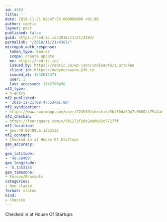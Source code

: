 ```yaml
---
id: 4383
title: ''
date: 2018-11-21 08:47:53.000000000 +01:00
author: cedric
layout: post
published: false
guid: https://cedric.io/2018/11/21/4383/
permalink: "/2018/11/21/4383/"
micropub_auth_response:
  token_type: Bearer
  scope: create update
  me: https://cedric.io/
  issued_by: https://cedric.io/wp-json/indieauth/1.0/token
  client_id: https://ownyourswarm.p3k.io
  issued_at: 1542614471
  user: 1
  last_accessed: 1542786490
mf2_type:
- h-entry
mf2_published:
- '2018-11-21T08:47:53+01:00'
mf2_syndication:
- https://www.swarmapp.com/user/223939/checkin/5bf50da9947c05002c79a2ab
mf2_checkin:
- https://foursquare.com/v/5b1271f2da2e00002c7727ff
mf2_location:
- geo:49.60409,6.1353135
mf2_content:
- Checked in at House Of Startups
geo_accuracy:
- ''
geo_latitude:
- '49.60409'
geo_longitude:
- '6.1353135'
geo_timezone:
- Europe/Brussels
categories:
- Non classé
format: status
kind:
- Checkin
---
```

Checked in at House Of Startups